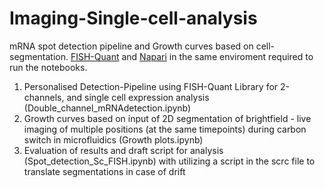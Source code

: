 # Imaging-Single-cell-analysis
mRNA spot detection pipeline and Growth curves based on cell-segmentation. [FISH-Quant](https://github.com/fish-quant/big-fish) and [Napari](https://github.com/napari/napari) in the same enviroment required to run the notebooks.

1. Personalised Detection-Pipeline using FISH-Quant Library for 2-channels, and single cell expression analysis (Double_channel_mRNAdetection.ipynb)
2. Growth curves based on input of 2D segmentation of brightfield - live imaging of multiple positions (at the same timepoints) during carbon switch in microfluidics (Growth plots.ipynb)
3. Evaluation of results and draft script for analysis (Spot_detection_Sc_FISH.ipynb) with utilizing a script in the scrc file to translate segmentations in case of drift
